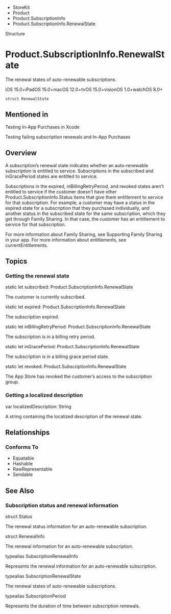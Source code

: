 

- StoreKit
- Product
- Product.SubscriptionInfo
-  Product.SubscriptionInfo.RenewalState 

Structure

# Product.SubscriptionInfo.RenewalState

The renewal states of auto-renewable subscriptions.

iOS 15.0+iPadOS 15.0+macOS 12.0+tvOS 15.0+visionOS 1.0+watchOS 8.0+

``` source
struct RenewalState
```

## Mentioned in 

Testing In-App Purchases in Xcode

Testing failing subscription renewals and In-App Purchases

## Overview

A subscription’s renewal state indicates whether an auto-renewable subscription is entitled to service. Subscriptions in the subscribed and inGracePeriod states are entitled to service.

Subscriptions in the expired, inBillingRetryPeriod, and revoked states aren’t entitled to service if the customer doesn’t have other Product.SubscriptionInfo.Status items that give them entitlement to service for that subscription. For example, a customer may have a status in the expired state for a subscription that they purchased individually, and another status in the subscribed state for the same subscription, which they get through Family Sharing. In that case, the customer has an entitlement to service for that subscription.

For more information about Family Sharing, see Supporting Family Sharing in your app. For more information about entitlements, see currentEntitlements.

## Topics

### Getting the renewal state

static let subscribed: Product.SubscriptionInfo.RenewalState

The customer is currently subscribed.

static let expired: Product.SubscriptionInfo.RenewalState

The subscription expired.

static let inBillingRetryPeriod: Product.SubscriptionInfo.RenewalState

The subscription is in a billing retry period.

static let inGracePeriod: Product.SubscriptionInfo.RenewalState

The subscription is in a billing grace period state.

static let revoked: Product.SubscriptionInfo.RenewalState

The App Store has revoked the customer’s access to the subscription group.

### Getting a localized description

var localizedDescription: String

A string containing the localized description of the renewal state.

## Relationships

### Conforms To

- Equatable
- Hashable
- RawRepresentable
- Sendable

## See Also

### Subscription status and renewal information

struct Status

The renewal status information for an auto-renewable subscription.

struct RenewalInfo

The renewal information for an auto-renewable subscription.

typealias SubscriptionRenewalInfo

Represents the renewal information for an auto-renewable subscription.

typealias SubscriptionRenewalState

The renewal states of auto-renewable subscriptions.

typealias SubscriptionPeriod

Represents the duration of time between subscription renewals.

